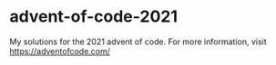 # advent-of-code-2021
My solutions for the 2021 advent of code. For more information, visit https://adventofcode.com/
